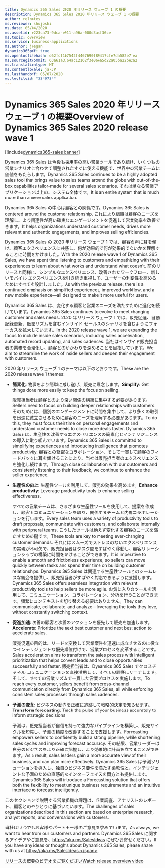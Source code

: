 ```yaml
---
title: Dynamics 365 Sales 2020 年リリース ウェーブ 1 の概要
description: Dynamics 365 Sales 2020 年リリース ウェーブ 1 の概要
author: relnotes
ms.reviewer: shujoshi
ms.date: 05/04/2020
ms.assetid: e223ca73-9dca-e911-a96a-000d3a4f36ce
ms.topic: overview
ms.service: business-applications
ms.author: joegan
dynamics365pdf: true
ms.openlocfilehash: d62fcf1b7542f4467690f89417cfe7da582e7fea
ms.sourcegitcommit: 63a61a3764ac12162f3e06ea5d22a05ba22be2a2
ms.translationtype: HT
ms.contentlocale: ja-JP
ms.lasthandoff: 05/07/2020
ms.locfileid: "3349734"
---
```

# <a name="overview-of-dynamics-365-sales-2020-release-wave-1"></a><span data-ttu-id="3818f-103">Dynamics 365 Sales 2020 年リリース ウェーブ 1 の概要</span><span class="sxs-lookup"><span data-stu-id="3818f-103">Overview of Dynamics 365 Sales 2020 release wave 1</span></span>
[!include[dynamics365-sales banner](../includes/dynamics365-sales.md)]

<!--overview start-->
<span data-ttu-id="3818f-104">Dynamics 365 Sales は今後も採用率の高い営業ツールであり続け、いくつもの営業シナリオに合わせて調整されたすぐに使える機能で、世界中の営業チームに価値をもたらします。</span><span class="sxs-lookup"><span data-stu-id="3818f-104">Dynamics 365 Sales continues to be a highly adopted sales tool that brings value to sales teams around the globe with out-of-the-box capabilities tailor-made for several sales scenarios.</span></span> <span data-ttu-id="3818f-105">それは単なる営業アプリケーション以上の、システム全体です。</span><span class="sxs-lookup"><span data-stu-id="3818f-105">It is an entire system that is much more than a mere sales application.</span></span> 

<span data-ttu-id="3818f-106">Dynamics 365 Sales の中心は顧客との関係です。</span><span class="sxs-lookup"><span data-stu-id="3818f-106">Dynamics 365 Sales is centered around the customer relationship.</span></span> <span data-ttu-id="3818f-107">これにより組織は顧客のニーズを理解し、より関連性が高い確実なエンゲージメントを促進して営業効率を改善できます。</span><span class="sxs-lookup"><span data-stu-id="3818f-107">It helps organizations understand customer needs, drives more relevant and authentic engagements, and improves selling efficiencies.</span></span>

<span data-ttu-id="3818f-108">Dynamics 365 Sales の 2020 年リリース ウェーブ 1 では、顧客の声に耳を傾け、顧客エクスペリエンスに共感し、何が効果的で何が効果的でないかを理解することに時間をかけました。</span><span class="sxs-lookup"><span data-stu-id="3818f-108">With the 2020 release wave 1 of Dynamics 365 Sales, we have spent time listening to customers and empathizing with their experiences to learn about what works and understand what doesn’t.</span></span> <span data-ttu-id="3818f-109">前のリリースと同様に、シンプルなエクスペリエンス、改善されたワークフロー、新しいモバイル エクスペリエンスを引き続き重視して、ユーザーの利便性を高めるためにすべてを設計しました。</span><span class="sxs-lookup"><span data-stu-id="3818f-109">As with the previous release, there is a continued emphasis on simplified experiences, improved workflow, and a new mobile experience—all designed to make it more useful for users.</span></span>

<span data-ttu-id="3818f-110">Dynamics 365 Sales は、変化する顧客と営業のニーズを満たすために進化を続けています。</span><span class="sxs-lookup"><span data-stu-id="3818f-110">Dynamics 365 Sales continues to evolve to meet changing customer and sales needs.</span></span> <span data-ttu-id="3818f-111">2020 年リリース ウェーブ 1 では、販売促進、自動記録更新、販売リズムを含むインサイド セールスのシナリオを含むようにフォーカスを拡大しています。</span><span class="sxs-lookup"><span data-stu-id="3818f-111">In the 2020 release wave 1, we are expanding the focus to include inside sales scenarios, including sales acceleration, automated record updating, and sales cadences.</span></span> <span data-ttu-id="3818f-112">当社はインサイド販売担当者の業務を合理化し、顧客とのかかわりを深めることを目指しています。</span><span class="sxs-lookup"><span data-stu-id="3818f-112">We aim to streamline the work of inside sellers and deepen their engagement with customers.</span></span>

<span data-ttu-id="3818f-113">2020 年リリース ウェーブ 1 のテーマは以下のとおりです。</span><span class="sxs-lookup"><span data-stu-id="3818f-113">These are the 2020 release wave 1 themes:</span></span>

- <span data-ttu-id="3818f-114">**簡素化**: 物事をより簡単に成し遂げ、販売に専念します。</span><span class="sxs-lookup"><span data-stu-id="3818f-114">**Simplify**: Get things done more easily to keep the focus on selling.</span></span>

  <span data-ttu-id="3818f-115">販売担当者は顧客とのより深い関係の構築に集中する必要があります。</span><span class="sxs-lookup"><span data-stu-id="3818f-115">Sellers need to focus on building deeper relationships with customers.</span></span> <span data-ttu-id="3818f-116">そのためには、個別のエンゲージメントに時間を集中して、より多くの取引を迅速に成立させるために顧客のニーズを理解する必要があります。</span><span class="sxs-lookup"><span data-stu-id="3818f-116">To do this, they must focus their time on personal engagements and understand customer needs to close more deals faster.</span></span> <span data-ttu-id="3818f-117">Dynamics 365 Sales は、生産性を改善するエクスペリエンスの簡素化とインテリジェンスの導入に取り組んでいます。</span><span class="sxs-lookup"><span data-stu-id="3818f-117">Dynamics 365 Sales is committed to simplifying experiences and introducing intelligence that promotes productivity.</span></span> <span data-ttu-id="3818f-118">顧客との緊密なコラボレーション、そして一貫して顧客のフィードバックに耳を傾けることにより、当社は販売担当者のエクスペリエンスを強化し続けます。</span><span class="sxs-lookup"><span data-stu-id="3818f-118">Through close collaboration with our customers and consistently listening to their feedback, we continue to enhance the seller experience.</span></span>
  
- <span data-ttu-id="3818f-119">**生産性の向上**: 生産性ツールを利用して、販売の効果を高めます。</span><span class="sxs-lookup"><span data-stu-id="3818f-119">**Enhance productivity**:  Leverage productivity tools to enhance selling effectiveness.</span></span>

  <span data-ttu-id="3818f-120">すべての営業チームは、さまざまな生産性ツールを使用して、提案を作成し、顧客とコミュニケーションを取り、関係するチームと内部コラボレーションを行います。</span><span class="sxs-lookup"><span data-stu-id="3818f-120">Every sales team uses a variety of productivity tools to draft proposals, communicate with customers, and collaborate internally with peripheral teams.</span></span> <span data-ttu-id="3818f-121">こうしたツールは絶えず変化する顧客のニーズを満たすための鍵です。</span><span class="sxs-lookup"><span data-stu-id="3818f-121">These tools are key to meeting ever-changing customer demands.</span></span> <span data-ttu-id="3818f-122">それにはスムーズでストレスのないエクスペリエンスの実現が不可欠で、販売担当者はタスク間をすばやく移動し、顧客リレーションシップの構築に時間をかけることができます。</span><span class="sxs-lookup"><span data-stu-id="3818f-122">It is imperative to enable a smooth and frictionless experience, so sellers can move quickly between tasks and spend their time on building customer relationships.</span></span> <span data-ttu-id="3818f-123">Dynamics 365 Sales は関連する生産性ツールとのシームレスな統合を提供し、販売担当者がすばやく対応できるように支援します。</span><span class="sxs-lookup"><span data-stu-id="3818f-123">Dynamics 365 Sales offers seamless integration with relevant productivity tools to help sellers be more agile.</span></span> <span data-ttu-id="3818f-124">お気に入りのツールを活用して、コミュニケーション、コラボレーション、分析を行うことができます。頻繁にコンテキストを切り替える必要はありません。</span><span class="sxs-lookup"><span data-stu-id="3818f-124">They can communicate, collaborate, and analyze—leveraging the tools they love, without constantly switching context.</span></span>
  
- <span data-ttu-id="3818f-125">**促進加速**: 次善の顧客と次善のアクションを優先して販売を加速します。</span><span class="sxs-lookup"><span data-stu-id="3818f-125">**Accelerate**: Prioritize the next best customer and next best action to accelerate sales.</span></span>

  <span data-ttu-id="3818f-126">販売促進の目的は、リードを変換して営業案件を迅速に成立させるのに役立つインテリジェントな優先順位付けで、営業プロセスを変革することです。</span><span class="sxs-lookup"><span data-stu-id="3818f-126">Sales acceleration aims to transform the sales process with intelligent prioritization that helps convert leads and to close opportunities successfully and faster.</span></span> <span data-ttu-id="3818f-127">販売担当者は、Dynamics 365 Sales でクロスチャネル コミュニケーションを直接活用して、すべての顧客にリーチします。そして、すべての営業リズムで一貫した営業プロセスを実施します。</span><span class="sxs-lookup"><span data-stu-id="3818f-127">To reach every customer, sellers benefit from cross-channel communication directly from Dynamics 365 Sales, all while enforcing consistent sales processes through sales cadences.</span></span>
  
- <span data-ttu-id="3818f-128">**予測の変革**: ビジネスの動向を正確に追跡して戦略的決定を知らせます。</span><span class="sxs-lookup"><span data-stu-id="3818f-128">**Transform forecasting**: Track the pulse of your business accurately to inform strategic decisions.</span></span>

  <span data-ttu-id="3818f-129">予測は、販売担当者が自信を持って強力なパイプラインを構築し、販売サイクルを短縮し、予測の精度を改善することを支援します。</span><span class="sxs-lookup"><span data-stu-id="3818f-129">Forecasting empowers sellers to confidently build a strong pipeline, while shortening sales cycles and improving forecast accuracy.</span></span> <span data-ttu-id="3818f-130">その結果、営業リーダーは自分のビジネスをより正確に把握し、より効果的に計画を立てることができます。</span><span class="sxs-lookup"><span data-stu-id="3818f-130">As a result, sales leaders gain a more accurate view of their business, and can plan more effectively.</span></span> <span data-ttu-id="3818f-131">Dynamics 365 Sales は予測ソリューションを導入し、独自のビジネス要件を満たす柔軟性と、インテリジェントな予測のための直感的なインターフェイスを両方とも提供します。</span><span class="sxs-lookup"><span data-stu-id="3818f-131">Dynamics 365 Sales will introduce a Forecasting solution that offers both the flexibility to meet unique business requirements and an intuitive interface to forecast intelligently.</span></span>
  
<span data-ttu-id="3818f-132">このセクションで説明する営業組織の課題は、企業調査、アナリストのレポート、顧客とのやりとりに基づいています。</span><span class="sxs-lookup"><span data-stu-id="3818f-132">The challenges of sales organizations described in this section are based on enterprise research, analyst reports, and conversations with customers.</span></span>

<span data-ttu-id="3818f-133">当社はいつでもお客様やパートナー様のご意見を求めています。</span><span class="sxs-lookup"><span data-stu-id="3818f-133">As always, we want to hear from our customers and partners.</span></span> <span data-ttu-id="3818f-134">Dynamics 365 Sales に関するアイデアやご意見を、https://aka.ms/SalesIdeas にぜひお寄せください。</span><span class="sxs-lookup"><span data-stu-id="3818f-134">If you have any ideas or thoughts about Dynamics 365 Sales, please share with us at https://aka.ms/SalesIdeas.</span></span>

[<span data-ttu-id="3818f-135">リリースの概要のビデオをご覧ください</span><span class="sxs-lookup"><span data-stu-id="3818f-135">Watch release overview video</span></span>](https://aka.ms/Overview/2020RW1/Sales)
<!--overview end-->
